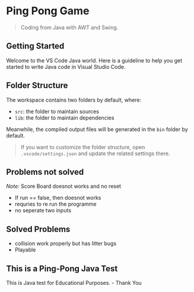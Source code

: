 # Ping Pong Game
> Coding from Java with AWT and Swing.


## Getting Started

Welcome to the VS Code Java world. Here is a guideline to help you get started to write Java code in Visual Studio Code.

## Folder Structure

The workspace contains two folders by default, where:

- `src`: the folder to maintain sources
- `lib`: the folder to maintain dependencies

Meanwhile, the compiled output files will be generated in the `bin` folder by default.

> If you want to customize the folder structure, open `.vscode/settings.json` and update the related settings there.

## Problems not solved

*Note:* Score Board doesnot works and no reset
- If run == false, then doesnot works
- requries to re run the programme
- no seperate two inputs 

## Solved Problems
- collision work properly but has litter bugs 
- Playable

## This is a Ping-Pong Java Test

This is Java test for Educational Purposes.
    - Thank You
